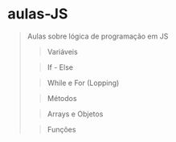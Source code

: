 # aulas-JS

> Aulas sobre lógica de programação em JS
>
>> Variáveis
>
>> If - Else
>
>> While e For (Lopping)
>
>> Métodos
>
>> Arrays e Objetos
>
>> Funções